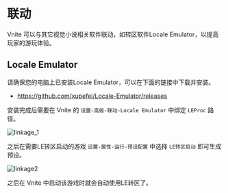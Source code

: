 # 联动

Vnite 可以与其它视觉小说相关软件联动，如转区软件Locale Emulator，以提高玩家的游玩体验。

## Locale Emulator

请确保您的电脑上已安装Locale Emulator，可以在下面的链接中下载并安装。

- https://github.com/xupefei/Locale-Emulator/releases

安装完成后需要在 Vnite 的 `设置-高级-联动-Locale Emulator` 中绑定 `LEProc` 路径。

![linkage_1](https://img.timero.xyz/i/2024/12/09/6756d64d42901.png)

之后在需要LE转区启动的游戏 `设置-属性-运行-预设配置` 中选择 `LE转区启动` 即可生成预设。

![linkage2](https://img.timero.xyz/i/2024/12/09/6756d765a955a.png)

之后在 Vnite 中启动该游戏时就会自动使用LE转区了。
